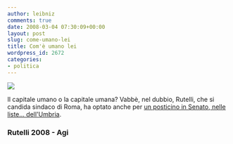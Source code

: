 ```yaml
---
author: leibniz
comments: true
date: 2008-03-04 07:30:09+00:00
layout: post
slug: come-umano-lei
title: Com'è umano lei
wordpress_id: 2672
categories:
- politica
---
```


![](http://www.rutelliroma.it/adon/files/rutelli_roma_200.png)




Il capitale umano o la capitale umana? Vabbè, nel dubbio, Rutelli, che si candida sindaco di Roma, ha optato anche per [un posticino in Senato, nelle liste... dell'Umbria](http://www.agi.it/news/notizie/200803032056-cro-rt11193-art.html).




### Rutelli 2008 - Agi

